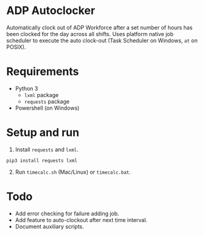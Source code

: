 # ADP Autoclocker

Automatically clock out of ADP Workforce after a set number of hours has been
clocked for the day across all shifts. Uses platform native job scheduler to
execute the auto clock-out (Task Scheduler on Windows, `at` on POSIX).

# Requirements
* Python 3
    * `lxml` package
    * `requests` package
* Powershell (on Windows)

# Setup and run
1. Install `requests` and `lxml`.

`pip3 install requests lxml`

2. Run `timecalc.sh` (Mac/Linux) or `timecalc.bat`.

# Todo
* Add error checking for failure adding job.
* Add feature to auto-clockout after next time interval.
* Document auxiliary scripts.
